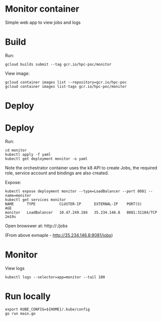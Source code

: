 # Monitor container
Simple web app to view jobs and logs 

# Build
Run:
```
gcloud builds submit --tag gcr.io/hpc-poc/monitor
```
View image:
```
gcloud container images list --repository=gcr.io/hpc-poc
gcloud container images list-tags gcr.io/hpc-poc/monitor
```

# Deploy
# Deploy
Run:
```
cd monitor
kubectl apply -f yaml
kubectl get deployment monitor -o yaml 
```
Note the orchestrator container uses the k8 API to create Jobs, the required role, service account and bindings are also created.

Expose:
```
kubectl expose deployment monitor --type=LoadBalancer --port 8081 --name=monitor
kubectl get services monitor
NAME      TYPE           CLUSTER-IP      EXTERNAL-IP    PORT(S)          AGE
monitor   LoadBalancer   10.47.249.184   35.234.146.8   8081:31184/TCP   2m19s
```
Open browswer at: http://<external-ip>:<port>/jobs

(From above exmaple - http://35.234.146.8:8081/jobs)

# Monitor
View logs
```
kubectl logs --selector=app=monitor --tail 100
``` 

# Run locally
```
export KUBE_CONFIG=${HOME}/.kube/config
go run main.go
```
